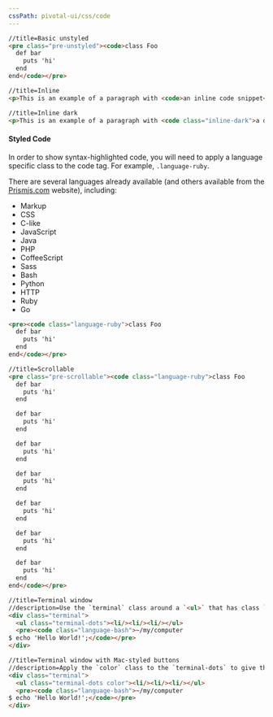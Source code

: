 ```yaml
---
cssPath: pivotal-ui/css/code
---
```


```html
//title=Basic unstyled
<pre class="pre-unstyled"><code>class Foo
  def bar
    puts 'hi'
  end
end</code></pre>
```

```html
//title=Inline
<p>This is an example of a paragraph with <code>an inline code snippet</code> within it.</p>
```

```html
//title=Inline dark
<p>This is an example of a paragraph with <code class="inline-dark">a dark inline code snippet</code> within it.</p>
```

#### Styled Code
In order to show syntax-highlighted code, you will need to apply a language specific class to the code tag. For example, `.language-ruby`.

There are several languages already available (and others available from the [Prismjs.com](http://prismjs.com
) website), including:

* Markup
* CSS
* C-like
* JavaScript
* Java
* PHP
* CoffeeScript
* Sass
* Bash
* Python
* HTTP
* Ruby
* Go


```html
<pre><code class="language-ruby">class Foo
  def bar
    puts 'hi'
  end
end</code></pre>
```

```html
//title=Scrollable
<pre class="pre-scrollable"><code class="language-ruby">class Foo
  def bar
    puts 'hi'
  end

  def bar
    puts 'hi'
  end

  def bar
    puts 'hi'
  end

  def bar
    puts 'hi'
  end

  def bar
    puts 'hi'
  end

  def bar
    puts 'hi'
  end

  def bar
    puts 'hi'
  end
end</code></pre>
```

```html
//title=Terminal window
//description=Use the `terminal` class around a `<ul>` that has class `terminal-dots` to wrap code blocks in a terminal window.
<div class="terminal">
  <ul class="terminal-dots"><li/><li/><li/></ul>
  <pre><code class="language-bash">~/my/computer
$ echo 'Hello World!';</code></pre>
</div>
```

```html
//title=Terminal window with Mac-styled buttons
//description=Apply the `color` class to the `terminal-dots` to give them the colors they have in Mac OS X.
<div class="terminal">
  <ul class="terminal-dots color"><li/><li/><li/></ul>
  <pre><code class="language-bash">~/my/computer
$ echo 'Hello World!';</code></pre>
</div>
```